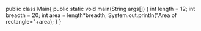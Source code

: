 public class Main{
   public static void main(String args[])
  {
    int length = 12;
    int breadth = 20;
    int area = length*breadth;
    System.out.println("Area of rectangle="+area);
  }
}

